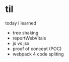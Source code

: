 # til
today i learned

- tree shaking
- reportWebVitals
- js vs jsx
- proof of concept (POC)
- webpack 4 code spliting

